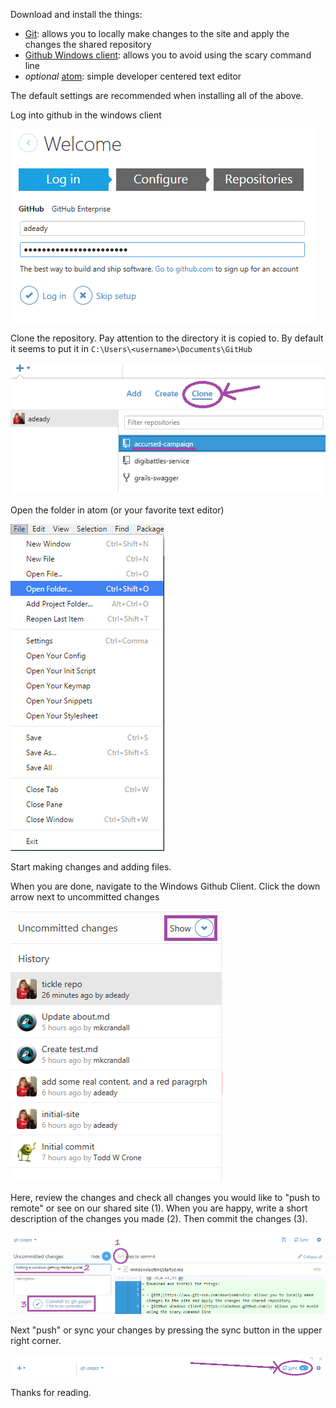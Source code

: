 Download and install the things:

- [Git](https://www.git-scm.com/download/win): allows you to locally make changes to the site and apply the changes the shared repository
- [Github Windows client](https://windows.github.com/): allows you to avoid using the scary command line
- *optional* [atom](https://atom.io/): simple developer centered text editor

The default settings are recommended when installing all of the above.

Log into github in the windows client

![Logging into github](images/GithubLogin.png)

Clone the repository.  Pay attention to the directory it is copied to.  By default it seems to put it in `C:\Users\<username>\Documents\GitHub`

![How to clone a repository](images/GithubClone.png)

Open the folder in atom (or your favorite text editor)

![Open folder in atom](images/OpenFolder.png)

Start making changes and adding files.

When you are done, navigate to the Windows Github Client.  Click the down arrow next to uncommitted changes

![Where to find uncommitted changes](images/UncommitedChanges.png)

Here, review the changes and check all changes you would like to "push to remote" or see on our shared site (1).  When you are happy, write a short description of the changes you made (2).  Then commit the changes (3).

![How to commit changes in Github for Windows](images/CommitChanges.png)

Next "push" or sync your changes by pressing the sync button in the upper right corner.

![Sync changes to remote repository](images/SyncChanges.png)

Thanks for reading.

